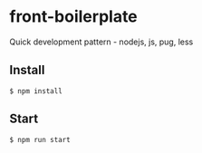 # front-boilerplate

Quick development pattern - nodejs, js, pug, less

## Install
```
$ npm install
```

## Start
```
$ npm run start
```